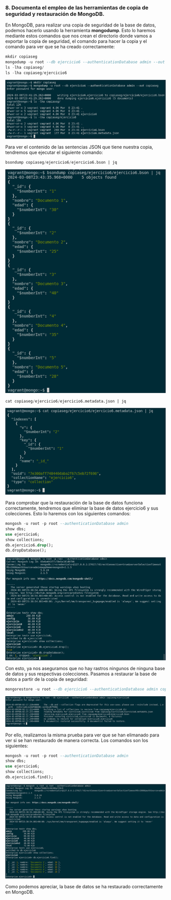 ### 8. Documenta el empleo de las herramientas de copia de seguridad y restauración de MongoDB.

En MongoDB, para realizar una copia de seguridad de la base de datos, podemos hacerlo usando la herramienta **mongodump**. Esto lo haremos mediante estos comandos que nos crean el directorio donde vamos a exportar la copia de seguridad, el comando para hacer la copia y el comando para ver que se ha creado correctamente:

```sql
mkdir copiaseg
mongodump -u root --db ejercicio6 --authenticationDatabase admin --out copiaseg
ls -lha copiaseg/
ls -lha copiaseg/ejercicio6
```

![FOTOS](img/44.png)

Para ver el contenido de las sentencias JSON que tiene nuestra copia, tendremos que ejecutar el siguiente comando:

```sql
bsondump copiaseg/ejercicio6/ejercicio6.bson | jq 
```

![FOTOS](img/45.png)

```sql
cat copiaseg/ejercicio6/ejercicio6.metadata.json | jq 
```

![FOTOS](img/46.png)

Para comprobar que la restauración de la base de datos funciona correctamente, tendremos que eliminar la base de datos ejercicio6 y sus colecciones. Esto lo haremos con los siguientes comandos:

```sql
mongosh -u root -p root --authenticationDatabase admin
show dbs;
use ejercicio6;
show collections;
db.ejercicio6.drop();
db.dropDatabase();
```

![FOTOS](img/47.png)

Con esto, ya nos aseguramos que no hay rastros ningunos de ninguna base de datos y sus respectivas colecciones. Pasamos a restaurar la base de datos a partir de la copia de seguridad:

```sql
mongorestore -u root --db ejercicio6 --authenticationDatabase admin copiaseg/ejercicio6
```

![FOTOS](img/48.png)

Por ello, realizamos la misma prueba para ver que se han elimanado para ver si se han restaurado de manera correcta. Los comandos son los siguientes:

```sql
mongosh -u root -p root --authenticationDatabase admin
show dbs;
use ejercicio6;
show collections;
db.ejercicio6.find();
```

![FOTOS](img/49.png)

Como podemos apreciar, la base de datos se ha restaurado correctamente en MongoDB.